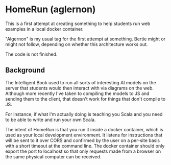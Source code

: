 # HomeRun (aglernon)

This is a first attempt at creating something to help students run web examples in a local docker container.

"Algernon" is my usual tag for the first attempt at something. Bertie might or might not follow, depending on whether this architecture works out.

The code is not finished.

## Background

The Intelligent Book used to run all sorts of interesting AI models on the server that students would then interact with via diagrams on the web. Although more recently I've taken to compiling the models to JS and sending them to the client, that doesn't work for things that don't compile to JS.

For instance, if what I'm actually doing is teaching you Scala and you need to be able to write and run your own Scala.

The intent of HomeRun is that you run it inside a docker container, which is used as your local development environment. It listens for instructions that will be sent to it over CORS and confirmed by the user on a per-site basis with a short timeout at the command line. The docker container should only export the port to localhost so that only requests made from a browser on the same physical computer can be received. 
